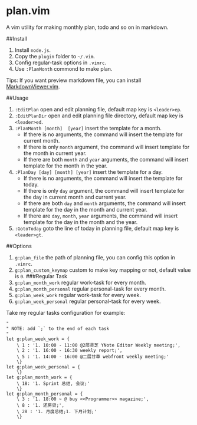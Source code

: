 plan.vim
=========
A vim utility for making monthly plan, todo and so on in markdown.

##Install
1. Install `node.js`.
1. Copy the `plugin` folder to `~/.vim`.
1. Config regular-task options in `.vimrc`.
1. Use `:PlanMonth` commond to make plan.

Tips: If you want preview markdown file, you can install
[MarkdownViewer.vim](https://github.com/FuDesign2008/MarkdownViewer.vim).

##Usage
1. `:EditPlan` open and edit planning file, default map key is `<leader>ep`.
1. `:EditPlanDir` open and edit planning file directory, default map key is
   `<leader>ed`.
1. `:PlanMonth [month]  [year]` insert the template for a month.
    * If there is no arguments, the command will insert the template for
    current month.
    * If there is only `month` argument, the command will insert template for
    the month in current year.
    * If there are both `month` and `year` arguments, the command will insert
    template for the month in the year.
1. `:PlanDay [day] [month] [year]` insert the template for a day.
    * If there is no arguments, the command will insert the template for today.
    * If there is only `day` argument, the command will insert template for the
    day in current month and current year.
    * If there are both `day` and `month` arguments, the command will insert
    template for the day in the month and current year.
    * If there are `day`, `month`, `year` arguments, the command will insert
    template for the day in the month and the year.
1. `:GotoToday` goto the  line of today in planning file, default map key is
   `<leader>gt`.

##Options
1. `g:plan_file` the path of planning file, you can config this option in
`.vimrc`.
1. `g:plan_custom_keymap` custom to make key mapping or not, default value is
`0`.
###Regular Task
1. `g:plan_month_work` regular work-task for every month.
1. `g:plan_month_personal` regular personal-task for every month.
1. `g:plan_week_work` regular work-task for every week.
1. `g:plan_week_personal` regular personal-task for every week.

Take my regular tasks configuration for example:

```vim
"
" NOTE: add `;` to the end of each task
"
let g:plan_week_work = {
    \ 1 : '1. 10:00 - 11:00 @2层灵芝 YNote Editor Weekly meeting;',
    \ 2 : '1. 16:00 - 16:30 weekly report;',
    \ 5 : '1. 14:00 - 16:00 @二层甘草 webfront weekly meeting;'
    \}
let g:plan_week_personal = {
    \}
let g:plan_month_work = {
    \ 18: '1. Sprint 总结, 会议;'
    \}
let g:plan_month_personal = {
    \ 3 : '1. 18:00 ~ @ buy <<Programmer>> magazine;',
    \ 8 : '1. 还房贷;',
    \ 28 : '1. 月度总结;1. 下月计划;'
    \}

```


